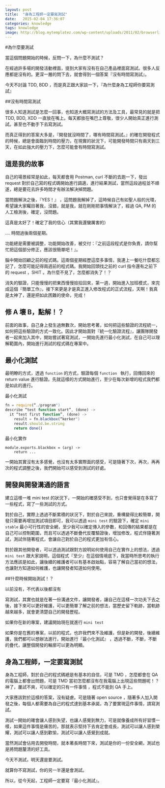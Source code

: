 ```yaml
---
layout: post
title:  "身為工程師一定要寫測試"
date:   2015-02-04 17:36:07
categories: knowledge
tags: knowledge
image: http://blog.mytemplatez.com/wp-content/uploads/2011/02/browserling.png
---
```



#為什麼要測試

當這個問題開始的時候，反問一下，為什麼不測試？

在經過許多場的開發活動裡面，提到大家有沒有在自己產品裡面寫測試。很多人反應都是沒有的。更深一層的問下去，就會得到一個答案『沒有時間寫測試』。

今天不討論 TDD, BDD ，而是真正跟大家談一下，『為什麼身為工程師你要寫測試』

##沒有時間寫測試

很多人知道測試是怎麼一回事，也知道大概寫測試的方法及工具，最常見的就是把 TDD, BDD, XDD 一直放在嘴上。每天都放在嘴巴上尊敬，很少人開始真正進行測試。甚至也不動手下去寫測試。

而真正得到的答案大多是，『開發就沒時間了，哪有時間寫測試。』的確在開發程式的時候，總是會面臨到時間的壓力，在現實的狀況下，可能開發時間只有兩天到三天，在如此強大的壓力下，怎麼可能會有時間寫測試。

## 這是我的故事

自己的場景經常是如此，每天都會用 Postman, curl 不斷的去跑一下，發出 request 對於自己寫的程式碼開始進行調適，進行結果測試，當然這段過程並不順遂，總是要花去許多時間才有辦法解決掉問題。

當問題解決之後，『YES！』 ，這問題我解掉了，這時候自己有如聖人般的光環，希望讓大家矚目著我，沒錯，就是我，就在剛剛把事情解決了，經過 QA, PM 的人工檢測後，確定，沒問題。

這真是太好了！確定了我的信心（其實我還蠻厲害的）

 …. 時間過後兩個星期。

功能總是需要被調整，功能開始改善，被交付：『之前這段程式是你負責，請你幫忙把這個部分修正，應該很簡單吧！』。

腦中開始回顧之前的程式碼。這兩個星期經歷這麼多事情，我連上一餐吃什麼都忘記了，怎麼可能記得兩週前的程式碼。我開始回頭找之前的 curl 指令還有之前下的 request ，SHIT 。為什麼不見了，怎麼都消失了！？

消失的驗證，只能慢慢的把東西慢慢撿拾回來，第一週，開始進入加班模式，來完成這個『簡單工作』，接下來更是才是真正進入修改程式的正式流程，天啊！我真是太神了，還是把如此困難的使命，完成！

## 修 A 壞 B，點解！？

前面的故事，自己身上發生過無數次，開始思考著，如何把這些驗證的流程統一，如何把這些驗證的方式一致化。因此才開始面對『統一化驗證流程』，讓團隊開發者一起來加入其中，開始嘗試著寫測試，一開始先進行最小化測試，在自己可以理解範圍內，開始進行測試的程式碼在專案中。

## 最小化測試

最明瞭的方式，透過 `function` 的方式，驗證每個  `function ` 執行，回傳回來的 return value 進行驗證。先就這樣的方式開始進行，至少在每次新增的程式我們都是如此的進行。

最小化測試

```js
fn = require(“./program")
describe “test function start”, (done) ->
  it “test first function”, (done) ->
    result = fn.blackbox(“kerker")
    result.should.be.string
    return done()
```

最小化實作

```
module.exports.blackbox = (arg) ->
    return ...
```

一開始其實沒有太多感覺，也沒有太多實際面的感受，可是隨著下次，再次，再再次的程式調整之後，我們開始可以感受到測試的好處。

## 開發與開發溝通的語言

建立這樣一堆 mini test 的狀況下，一開始的確感受不到，也只會覺得是在多寫了一些程式，寫了一些測試的方式。

對於自己，實際上透過不斷累積的狀況下，對於自己來說，重構變得比較簡單，開發只需要再增加測試項目即可，我可以透過 `mini test` 的驗證下，確定 `mini stable` 最小可行性的安全網，至少我可以確定傳入的參數，和回傳的結果都是在自己可以控制範圍，而且可以透過不斷疊代反覆驗證後，增加修改，程式伴隨著測試，測試伴隨著程式，會讓自己對於自己的程式更加有信心。

對於跟其他開發者，可以透過測試跟對方說明如何使用自己在實作上的想法，透過 `mini test` 跟大家說明，這個程式『至少』在這個情境底下，我當時所思考的執行方法應該是如此，讓後續的維護者可以有基本啟始點，容易了解自己當初的想法，也讓對方知道如何維護，也讓開發者知道如何使用。

##什麼時候開始測試！？

以前沒有，不代表以後都沒有

寫測試，其實也就是在著一份溝通文件，讓開發者，讓自己在這樣一次功夫下去之後，接下來可以更好維護，可以更簡單了解之前的想法，當歷史留下軌跡，當軌跡越來越多，就會更清楚自己的開發歷程。

如果你在新的專案，建議開始現在就進行 `mini test`

如果你是在舊的專案，以前的程式，也許我們來不及維護，但是新的開發，後續維護，我們都可以想辦法進行，開始進行『最小化測試』 ，透過不斷，不斷，不斷的疊代，讓整個開發的輪廓可以更為明顯。

## 身為工程師，一定要寫測試

身為工程師，對於自己的程式碼總是有基本的自信，可是 TMD  ，怎麼都會在 QA 的電腦上都會出問題，可是 TMD 當初怎麼都沒有在我電腦上出現這些問題呢！？神了，屢試不爽，可以確定的只有一件事情 ，程式不能到 QA 手上。

大家應該對於這樣的答案，沒有疑慮。可是隨著 open source ，隨著多人加入開發之後，每個人都需要為自己的程式達到基本承諾，為了要實現這件事情，請寫測試。

測試一開始的確會讓人感到失望，也讓人感覺到無力，可是就像養成所有好習慣一樣，如果這件事情是痛苦的，那就表示堅持下去肯定會成長，測試可以讓人感到榮耀，測試可以讓人感到歡愉，測試可以讓人感覺到成就。

當然測試會佔用去開發時間，就本著長時間下來，測試是你的一份安全網，測試也是將問題釐清的好工具。

今天不測試，明天還是要測試。

就算你不寫測試，你的另一半還是會測試。

所以，從今天起，工程師一定要寫『最小化測試』。